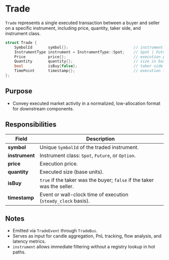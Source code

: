 # Trade

`Trade` represents a single executed transaction between a buyer and seller on a specific instrument, including price, quantity, taker side, and instrument class.

```cpp
struct Trade {
    SymbolId       symbol{};                             // instrument identifier
    InstrumentType instrument = InstrumentType::Spot;    // Spot | Future | Option
    Price          price{};                              // execution price
    Quantity       quantity{};                           // size in base units
    bool           isBuy{false};                         // taker side (true = buy)
    TimePoint      timestamp{};                          // execution time
};
```

## Purpose

* Convey executed market activity in a normalized, low-allocation format for downstream components.

## Responsibilities

| Field          | Description                                                             |
| -------------- | ----------------------------------------------------------------------- |
| **symbol**     | Unique `SymbolId` of the traded instrument.                             |
| **instrument** | Instrument class: `Spot`, `Future`, or `Option`.                        |
| **price**      | Execution price.                                                        |
| **quantity**   | Executed size (base units).                                             |
| **isBuy**      | `true` if the taker was the buyer; `false` if the taker was the seller. |
| **timestamp**  | Event or wall-clock time of execution (`steady_clock` basis).           |

## Notes

* Emitted via `TradeEvent` through `TradeBus`.
* Serves as input for candle aggregation, PnL tracking, flow analysis, and latency metrics.
* `instrument` allows immediate filtering without a registry lookup in hot paths.
